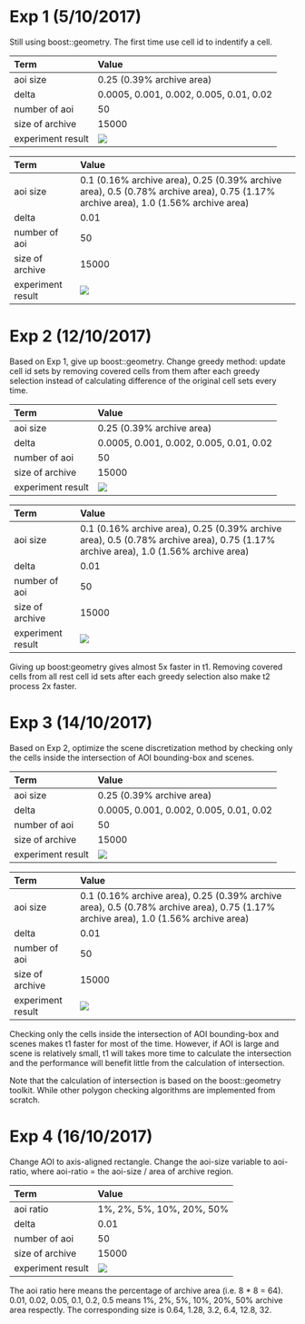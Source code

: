 # Exp 1 (5/10/2017)
Still using boost::geometry. The first time use cell id to indentify a cell.

|Term | Value |
|:-|:-|
|aoi size|0.25 (0.39% archive area)|
|delta| 0.0005, 0.001, 0.002, 0.005, 0.01, 0.02|
|number of aoi|50|
|size of archive|15000|
|experiment result|![](1/t-delta.png)|

|Term | Value |
|:-|:-|
|aoi size|0.1 (0.16% archive area), 0.25 (0.39% archive area), 0.5 (0.78% archive area), 0.75 (1.17% archive area), 1.0 (1.56% archive area)|
|delta| 0.01 |
|number of aoi|50|
|size of archive| 15000|
|experiment result|![](1/t-aoi_size.png)|

# Exp 2 (12/10/2017)
Based on Exp 1, give up boost::geometry. Change greedy method: update cell id sets by removing covered cells from them after each greedy selection instead of calculating difference of the original cell sets every time.

|Term | Value |
|:-|:-|
|aoi size|0.25 (0.39% archive area)|
|delta| 0.0005, 0.001, 0.002, 0.005, 0.01, 0.02|
|number of aoi|50|
|size of archive|15000|
|experiment result|![](2/t-delta.png)|

|Term | Value |
|:-|:-|
|aoi size|0.1 (0.16% archive area), 0.25 (0.39% archive area), 0.5 (0.78% archive area), 0.75 (1.17% archive area), 1.0 (1.56% archive area)|
|delta| 0.01 |
|number of aoi|50|
|size of archive| 15000|
|experiment result|![](2/t-aoi_size.png)|

Giving up boost:geometry gives almost 5x faster in t1. Removing covered cells from all rest cell id sets after each greedy selection also make t2 process 2x faster.

# Exp 3 (14/10/2017)
Based on Exp 2, optimize the scene discretization method by checking only the cells inside the intersection of AOI bounding-box and scenes.

|Term | Value |
|:-|:-|
|aoi size|0.25 (0.39% archive area)|
|delta| 0.0005, 0.001, 0.002, 0.005, 0.01, 0.02|
|number of aoi|50|
|size of archive|15000|
|experiment result|![](3/t-delta.png)|

|Term | Value |
|:-|:-|
|aoi size|0.1 (0.16% archive area), 0.25 (0.39% archive area), 0.5 (0.78% archive area), 0.75 (1.17% archive area), 1.0 (1.56% archive area)|
|delta| 0.01 |
|number of aoi|50|
|size of archive| 15000 |
|experiment result|![](3/t-aoi_size.png)|

Checking only the cells inside the intersection of AOI bounding-box and scenes makes t1 faster for most of the time. However, if AOI is large and scene is relatively small, t1 will takes more time to calculate the intersection and the performance will benefit little from the calculation of intersection.

Note that the calculation of intersection is based on the boost::geometry toolkit. While other polygon checking algorithms are implemented from scratch.

# Exp 4 (16/10/2017)
Change AOI to axis-aligned rectangle. Change the aoi-size variable to aoi-ratio, where aoi-ratio = the aoi-size / area of archive region.

|Term |Value |
|:-|:-|
|aoi ratio| 1%, 2%, 5%, 10%, 20%, 50% |
|delta| 0.01 |
|number of aoi|50|
|size of archive| 15000 |
|experiment result|![](4/t-aoi_ratio.png)|

The aoi ratio here means the percentage of archive area (i.e. 8 * 8 = 64). 0.01, 0.02, 0.05, 0.1, 0.2, 0.5 means 1%, 2%, 5%, 10%, 20%, 50% archive area respectly. The corresponding size is 0.64, 1.28, 3.2, 6.4, 12.8, 32.


